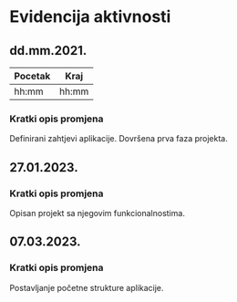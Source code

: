 # Evidencija aktivnosti
## dd.mm.2021.
Pocetak | Kraj
------- | ----
hh:mm   | hh:mm
### Kratki opis promjena
Definirani zahtjevi aplikacije.
Dovršena prva faza projekta.

## 27.01.2023.
### Kratki opis promjena
Opisan projekt sa njegovim funkcionalnostima.

## 07.03.2023.
### Kratki opis promjena
Postavljanje početne strukture aplikacije.
